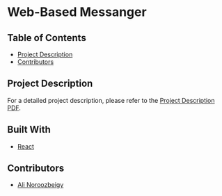 # Web-Based Messanger

## Table of Contents
- [Project Description](#project-description)
- [Contributors](#contributors)

## Project Description
For a detailed project description, please refer to the [Project Description PDF](./IE%20Fall2023%20Frontend.pdf).

## Built With
- [React](https://react.dev/)

## Contributors
- [Ali Noroozbeigy](https://github.com/Ali-Noroozbeigy)
